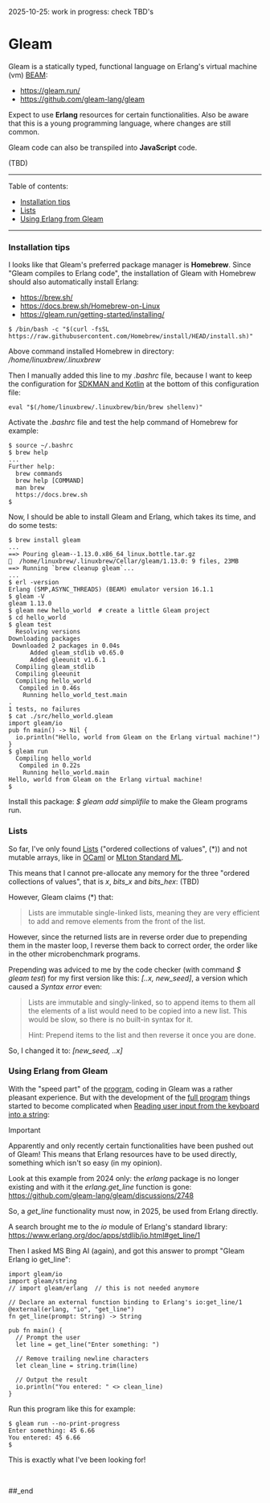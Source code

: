 2025-10-25: work in progress: check TBD's

# Gleam

Gleam is a statically typed, functional language on Erlang's virtual machine (vm) [BEAM](https://www.erlang-solutions.com/blog/the-beam-erlangs-virtual-machine/): 

- https://gleam.run/
- https://github.com/gleam-lang/gleam

Expect to use **Erlang** resources for certain functionalities. Also be aware that this is a young programming language, where changes are still common.

Gleam code can also be transpiled into **JavaScript** code.

(TBD)

---

Table of contents:

- [Installation tips](#installation-tips)
- [Lists](#lists)
- [Using Erlang from Gleam](#using-erlang-from-gleam)

---

### Installation tips

I looks like that Gleam's preferred package manager is **Homebrew**. Since "Gleam compiles to Erlang code", the installation of Gleam with Homebrew should also automatically install Erlang:

- https://brew.sh/
- https://docs.brew.sh/Homebrew-on-Linux
- https://gleam.run/getting-started/installing/

```
$ /bin/bash -c "$(curl -fsSL https://raw.githubusercontent.com/Homebrew/install/HEAD/install.sh)"
```

Above command installed Homebrew in directory: _/home/linuxbrew/.linuxbrew_

Then I manually added this line to my _.bashrc_ file, because I want to keep the configuration for [SDKMAN and Kotlin](https://github.com/practicalcomputerscience/MicrobenchmarkGPHLlanguages/tree/main/20%20-%20language%20versions#on-sdkman-and-kotlin) at the bottom of this configuration file:

```
eval "$(/home/linuxbrew/.linuxbrew/bin/brew shellenv)"
```

Activate the _.bashrc_ file and test the help command of Homebrew for example:

```
$ source ~/.bashrc
$ brew help
...
Further help:
  brew commands
  brew help [COMMAND]
  man brew
  https://docs.brew.sh
$
```

Now, I should be able to install Gleam and Erlang, which takes its time, and do some tests:

```
$ brew install gleam
...
==> Pouring gleam--1.13.0.x86_64_linux.bottle.tar.gz
🍺  /home/linuxbrew/.linuxbrew/Cellar/gleam/1.13.0: 9 files, 23MB
==> Running `brew cleanup gleam`...
...
$ erl -version
Erlang (SMP,ASYNC_THREADS) (BEAM) emulator version 16.1.1
$ gleam -V
gleam 1.13.0
$ gleam new hello_world  # create a little Gleam project
$ cd hello_world
$ gleam test
  Resolving versions
Downloading packages
 Downloaded 2 packages in 0.04s
      Added gleam_stdlib v0.65.0
      Added gleeunit v1.6.1
  Compiling gleam_stdlib
  Compiling gleeunit
  Compiling hello_world
   Compiled in 0.46s
    Running hello_world_test.main
.
1 tests, no failures
$ cat ./src/hello_world.gleam
import gleam/io
pub fn main() -> Nil {
  io.println("Hello, world from Gleam on the Erlang virtual machine!")
}
$ gleam run
  Compiling hello_world
   Compiled in 0.22s
    Running hello_world.main
Hello, world from Gleam on the Erlang virtual machine!
$
```

Install this package: _$ gleam add simplifile_ to make the Gleam programs run.

### Lists

So far, I've only found [Lists](https://tour.gleam.run/everything/#basics-lists) ("ordered collections of values", (*)) and not mutable arrays, like in [OCaml](TBD) or [MLton Standard ML](TBD).

This means that I cannot pre-allocate any memory for the three "ordered collections of values", that is _x_, _bits_x_ and _bits_hex_: (TBD)

However, Gleam claims (*) that:

> Lists are immutable single-linked lists, meaning they are very efficient to add and remove elements from the front of the list.

However, since the returned lists are in reverse order due to prepending  them in the master loop, I reverse them back to correct order, the order like in the other microbenchmark programs.

Prepending was adviced to me by the code checker (with command _$ gleam test_) for my first version like this: _[..x, new_seed]_, a version which caused a _Syntax error_ even:

> Lists are immutable and singly-linked, so to append items to them
> all the elements of a list would need to be copied into a new list.
> This would be slow, so there is no built-in syntax for it.
> 
> Hint: Prepend items to the list and then reverse it once you are done.

So, I changed it to: _[new_seed, ..x]_

### Using Erlang from Gleam

With the "speed part" of the [program](TBD), coding in Gleam was a rather pleasant experience. But with the development of the [full program](TBD) things started to become complicated when [Reading user input from the keyboard into a string](https://github.com/practicalcomputerscience/MicrobenchmarkGPHLlanguages?tab=readme-ov-file#reading-user-input-from-the-keyboard-into-a-string):

> [!IMPORTANT]
> Apparently and only recently certain functionalities have been pushed out of Gleam! This means that Erlang resources have to be used directly, something which isn't so easy (in my opinion).

Look at this example from 2024 only: the _erlang_ package is no longer existing and with it the _erlang.get_line_ function is gone: https://github.com/gleam-lang/gleam/discussions/2748

So, a _get_line_ functionality must now, in 2025, be used from Erlang directly.

A search brought me to the _io_ module of Erlang's standard library: https://www.erlang.org/doc/apps/stdlib/io.html#get_line/1

Then I asked MS Bing AI (again), and got this answer to prompt "Gleam Erlang io get_line": 

```
import gleam/io
import gleam/string
// import gleam/erlang  // this is not needed anymore

// Declare an external function binding to Erlang's io:get_line/1
@external(erlang, "io", "get_line")
fn get_line(prompt: String) -> String

pub fn main() {
  // Prompt the user
  let line = get_line("Enter something: ")

  // Remove trailing newline characters
  let clean_line = string.trim(line)

  // Output the result
  io.println("You entered: " <> clean_line)
}
```

Run this program like this for example:

```
$ gleam run --no-print-progress
Enter something: 45 6.66
You entered: 45 6.66
$ 
```

This is exactly what I've been looking for!

<br/>

##_end
